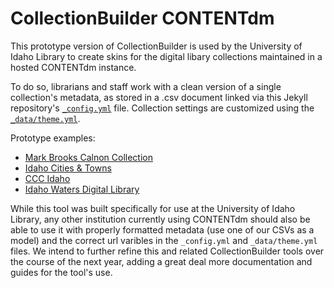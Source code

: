 # CollectionBuilder CONTENTdm

This prototype version of CollectionBuilder is used by the University of Idaho Library to create skins for the digital libary collections maintained in a hosted CONTENTdm instance. 

To do so, librarians and staff work with a clean version of a single collection's metadata, as stored in a .csv document linked via this Jekyll repository's [`_config.yml`](https://github.com/uidaholib/collectionbuilder-cdm-template/blob/master/_config.yml) file.
Collection settings are customized using the [`_data/theme.yml`](https://github.com/uidaholib/collectionbuilder-cdm-template/blob/master/_data/theme.yml).

Prototype examples:

- [Mark Brooks Calnon Collection](https://www.lib.uidaho.edu/digital/calnon/index.html) 
- [Idaho Cities & Towns](https://www.lib.uidaho.edu/digital/cities/)
- [CCC Idaho](https://www.lib.uidaho.edu/digital/cccidaho/)
- [Idaho Waters Digital Library](https://www.lib.uidaho.edu/digital/iwdl/)

While this tool was built specifically for use at the University of Idaho Library, any other institution currently using CONTENTdm should also be able to use it with properly formatted metadata (use one of our CSVs as a model) and the correct url varibles in the `_config.yml` and `_data/theme.yml` files. 
We intend to further refine this and related CollectionBuilder tools over the course of the next year, adding a great deal more documentation and guides for the tool's use. 

